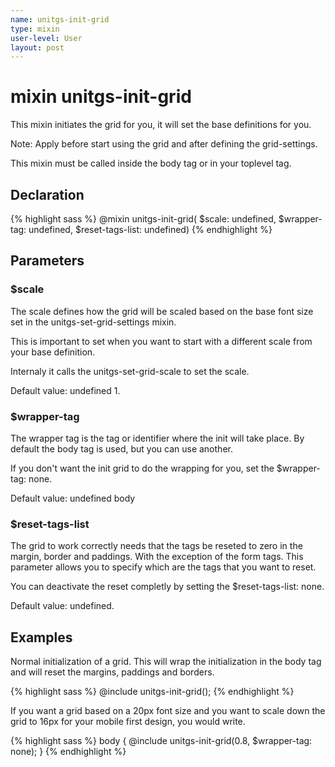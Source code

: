 ```yaml
---
name: unitgs-init-grid
type: mixin
user-level: User
layout: post
---
```


# mixin unitgs-init-grid

This mixin initiates the grid for you, it will set the base definitions for you.

<p class="note">Note: Apply before start using the grid and after defining the grid-settings.</p>

<p class="atention">This mixin must be called inside the body tag or in your toplevel tag.</p>

## Declaration

{% highlight sass %}
@mixin unitgs-init-grid(
	$scale: undefined,
	$wrapper-tag: undefined,
	$reset-tags-list: undefined)
{% endhighlight %}

## Parameters

### $scale

The scale defines how the grid will be scaled based on the base font size set in the unitgs-set-grid-settings mixin.

This is important to set when you want to start with a different scale from your base definition.

Internaly it calls the unitgs-set-grid-scale to set the scale.

Default value: undefined 1.

### $wrapper-tag

The wrapper tag is the tag or identifier where the init will take place.
By default the body tag is used, but you can use another.

If you don't want the init grid to do the  wrapping for you, set the $wrapper-tag: none.

Default value: undefined body

### $reset-tags-list

The grid to work correctly needs that the tags be reseted to zero in the margin, border and paddings. With the exception of the form tags. This parameter allows you to specify which are the tags that you want to reset.

You can deactivate the reset completly by setting the $reset-tags-list: none.

Default value: undefined.

## Examples

Normal initialization of a grid. This will wrap the initialization in the body tag and will reset the margins, paddings and borders.

{% highlight sass %}
@include unitgs-init-grid();
{% endhighlight %}

If you want a grid based on a 20px font size and you want to scale down the grid to 16px for your mobile first design, you would write.

{% highlight sass %}
body {
	@include unitgs-init-grid(0.8, $wrapper-tag: none);
}
{% endhighlight %}